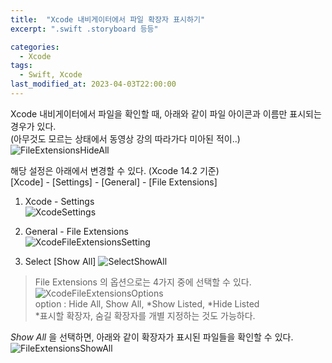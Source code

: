 ```yaml
---
title:  "Xcode 내비게이터에서 파일 확장자 표시하기"
excerpt: ".swift .storyboard 등등"

categories:
  - Xcode
tags:
  - Swift, Xcode
last_modified_at: 2023-04-03T22:00:00
---
```

  
Xcode 내비게이터에서 파일을 확인할 때, 아래와 같이 파일 아이콘과 이름만 표시되는 경우가 있다.  
(아무것도 모르는 상태에서 동영상 강의 따라가다 미아된 적이..)  
![FileExtensionsHideAll](https://user-images.githubusercontent.com/129058815/229528668-fc3f00e0-888c-417a-a084-60f2e2faa9e6.png)  

해당 설정은 아래에서 변경할 수 있다. (Xcode 14.2 기준)  
[Xcode] - [Settings] - [General] - [File Extensions]  

1. Xcode - Settings  
![XcodeSettings](https://user-images.githubusercontent.com/129058815/229529212-8eeabb89-2bd6-4772-8557-6127dea9abc4.png)  

2. General - File Extensions  
![XcodeFileExtensionsSetting](https://user-images.githubusercontent.com/129058815/229529632-9054d5d7-38bc-460c-a6a6-e23fb04b361a.png)  

3. Select [Show All]
![SelectShowAll](https://user-images.githubusercontent.com/129058815/229531233-06d2ab6d-ccc3-4472-b907-a50a601ca335.png)  

> File Extensions 의 옵션으로는 4가지 중에 선택할 수 있다.  
> ![XcodeFileExtensionsOptions](https://user-images.githubusercontent.com/129058815/229530791-acf52756-5194-4d04-b021-90176e18d44f.png)  
> option : Hide All, Show All, *Show Listed, *Hide Listed  
> *표시할 확장자, 숨길 확장자를 개별 지정하는 것도 가능하다.  

*Show All* 을 선택하면, 아래와 같이 확장자가 표시된 파일들을 확인할 수 있다.
![FileExtensionsShowAll](https://user-images.githubusercontent.com/129058815/229531385-8617bd4c-1f3a-4127-8778-f94ab4e4b9c7.png)    

<!--사진 정렬이 너무 안예뻐서 나중에 다시 찍어서 정리해야지-->